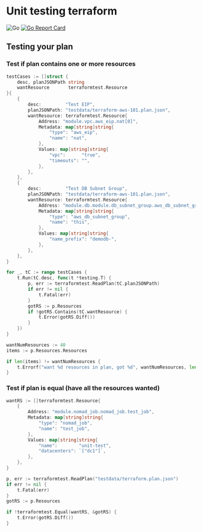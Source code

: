 # Unit testing terraform

![Go](https://github.com/thiagonache/terraformtest/workflows/Go/badge.svg?branch=master)
[![Go Report Card](https://goreportcard.com/badge/github.com/thiagonache/terraformtest)](https://goreportcard.com/report/github.com/thiagonache/terraformtest)

## Testing your plan

### Test if plan contains one or more resources

```go
testCases := []struct {
    desc, planJSONPath string
    wantResource       terraformtest.Resource
}{
    {
        desc:         "Test EIP",
        planJSONPath: "testdata/terraform-aws-101.plan.json",
        wantResource: terraformtest.Resource{
            Address: "module.vpc.aws_eip.nat[0]",
            Metadata: map[string]string{
                "type": "aws_eip",
                "name": "nat",
            },
            Values: map[string]string{
                "vpc":      "true",
                "timeouts": "",
            },
        },
    },
    {
        desc:         "Test DB Subnet Group",
        planJSONPath: "testdata/terraform-aws-101.plan.json",
        wantResource: terraformtest.Resource{
            Address: "module.db.module.db_subnet_group.aws_db_subnet_group.this[0]",
            Metadata: map[string]string{
                "type": "aws_db_subnet_group",
                "name": "this",
            },
            Values: map[string]string{
                "name_prefix": "demodb-",
            },
        },
    },
}

for _, tC := range testCases {
    t.Run(tC.desc, func(t *testing.T) {
        p, err := terraformtest.ReadPlan(tC.planJSONPath)
        if err != nil {
            t.Fatal(err)
        }
        gotRS := p.Resources
        if !gotRS.Contains(tC.wantResource) {
            t.Error(gotRS.Diff())
        }
    })
}

wantNumResources := 40
items := p.Resources.Resources

if len(items) != wantNumResources {
    t.Errorf("want %d resources in plan, got %d", wantNumResources, len(items))
}
```

### Test if plan is equal (have all the resources wanted)

```go
wantRS := []terraformtest.Resource{
    {
        Address: "module.nomad_job.nomad_job.test_job",
        Metadata: map[string]string{
            "type": "nomad_job",
            "name": "test_job",
        },
        Values: map[string]string{
            "name":        "unit-test",
            "datacenters": `["dc1"]`,
        },
    },
}

p, err := terraformtest.ReadPlan("testdata/terraform.plan.json")
if err != nil {
    t.Fatal(err)
}
gotRS := p.Resources

if !terraformtest.Equal(wantRS, &gotRS) {
    t.Error(gotRS.Diff())
}
```
